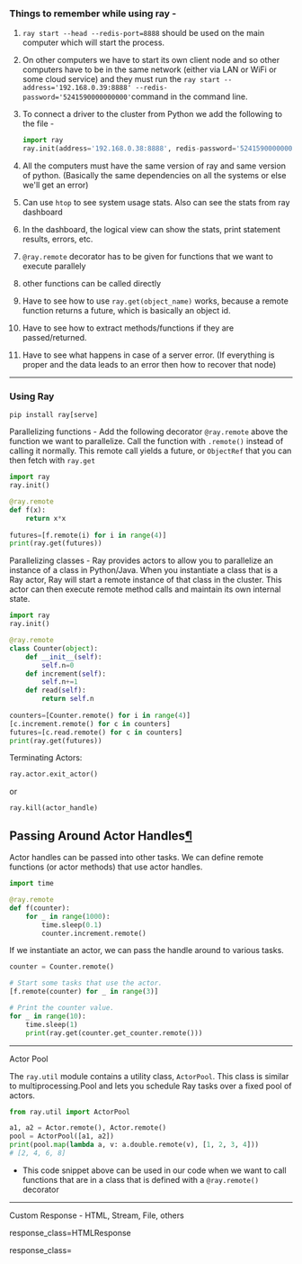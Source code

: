 ### Things to remember while using ray - 

1. `ray start --head --redis-port=8888` should be used on the main computer which will start the process. 

2. On other computers we have to start its own client node and so other computers have to be in the same network (either via LAN or WiFi or some cloud service) and they must run the `ray start --address='192.168.0.39:8888' --redis-password='5241590000000000'`command in the command line. 
   
3. To connect a driver to the cluster from Python we add the following to the file -

   ```python
   import ray
   ray.init(address='192.168.0.38:8888', redis-password='5241590000000000')
   ```

4. All the computers must have the same version of ray and same version of python. (Basically the same dependencies on all the systems or else we'll get an error)
   
5. Can use `htop` to see system usage stats. Also can see the stats from ray dashboard
   
6. In the dashboard, the logical view can show the stats, print statement results, errors, etc.
   
7. `@ray.remote` decorator has to be given for functions that we want to execute parallely

8. other functions can be called directly

9. Have to see how to use `ray.get(object_name)` works, because a remote function returns a future, which is basically an object id.
   
10. Have to see how to extract methods/functions if they are passed/returned.
    
11. Have to see what happens in case of a server error. (If everything is proper and the data leads to an error then how to recover that node)


---

### Using Ray

`pip install ray[serve]`

Parallelizing functions - Add the following decorator `@ray.remote` above the function we want to parallelize. Call the function with `.remote()` instead of calling it normally. This remote call yields a future, or `ObjectRef` that you can then fetch with `ray.get`

```python
import ray
ray.init()

@ray.remote
def f(x):
	return x*x
	
futures=[f.remote(i) for i in range(4)]
print(ray.get(futures))
```

Parallelizing classes - Ray provides actors to allow you to parallelize an instance of a class in Python/Java. When you instantiate a class that is a Ray actor, Ray will start a remote instance of that class in the cluster. This actor can then execute remote method calls and maintain its own internal state.

```python
import ray
ray.init()

@ray.remote
class Counter(object):
	def __init__(self):
		self.n=0
	def increment(self):
		self.n+=1
	def read(self):
		return self.n
		
counters=[Counter.remote() for i in range(4)]
[c.increment.remote() for c in counters]
futures=[c.read.remote() for c in counters]
print(ray.get(futures))
```

Terminating Actors:

```python
ray.actor.exit_actor()
```

or

```
ray.kill(actor_handle)
```

## Passing Around Actor Handles[¶](https://docs.ray.io/en/master/actors.html#passing-around-actor-handles)

Actor handles can be passed into other tasks. We can define remote functions (or actor methods) that use actor handles.

```python
import time

@ray.remote
def f(counter):
    for _ in range(1000):
        time.sleep(0.1)
        counter.increment.remote()
```

If we instantiate an actor, we can pass the handle around to various tasks.

```python
counter = Counter.remote()

# Start some tasks that use the actor.
[f.remote(counter) for _ in range(3)]

# Print the counter value.
for _ in range(10):
    time.sleep(1)
    print(ray.get(counter.get_counter.remote()))
```

---

Actor Pool

The `ray.util` module contains a utility class, `ActorPool`. This class is similar to multiprocessing.Pool and lets you schedule Ray tasks over a fixed pool of actors.

```python
from ray.util import ActorPool

a1, a2 = Actor.remote(), Actor.remote()
pool = ActorPool([a1, a2])
print(pool.map(lambda a, v: a.double.remote(v), [1, 2, 3, 4]))
# [2, 4, 6, 8]

```

* This code snippet above can be used in our code when we want to call functions that are in a class that is defined with a `@ray.remote()` decorator

---

Custom Response - HTML, Stream, File, others

response_class=HTMLResponse

response_class=
